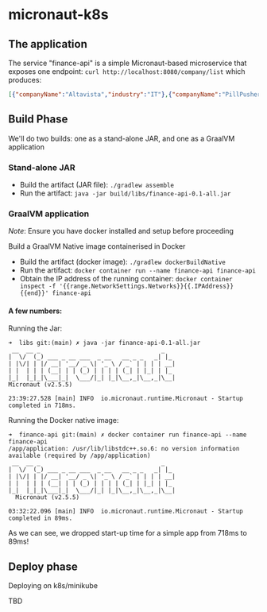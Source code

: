 # micronaut-k8s

## The application

The service "finance-api" is a simple Micronaut-based microservice that exposes one endpoint: 
```curl http://localhost:8080/company/list``` which produces:

```json
[{"companyName":"Altavista","industry":"IT"},{"companyName":"PillPusher","industry":"Health"},{"companyName":"BrandTop","industry":"Marketing"}]
```

## Build Phase

We'll do two builds: one as a stand-alone JAR, and one as a GraalVM application

### Stand-alone JAR

* Build the artifact (JAR file): ```./gradlew assemble```
* Run the artifact: ```java -jar build/libs/finance-api-0.1-all.jar```

### GraalVM application

_Note_: Ensure you have docker installed and setup before proceeding

Build a GraalVM Native image containerised in Docker

* Build the artifact (docker image): ```./gradlew dockerBuildNative```
* Run the artifact: ```docker container run --name finance-api finance-api```
* Obtain the IP address of the running container: ```docker container inspect -f '{{range.NetworkSettings.Networks}}{{.IPAddress}}{{end}}' finance-api```

#### A few numbers:

Running the Jar:
```shell
➜  libs git:(main) ✗ java -jar finance-api-0.1-all.jar
 __  __ _                                  _   
|  \/  (_) ___ _ __ ___  _ __   __ _ _   _| |_
| |\/| | |/ __| '__/ _ \| '_ \ / _` | | | | __|
| |  | | | (__| | | (_) | | | | (_| | |_| | |_
|_|  |_|_|\___|_|  \___/|_| |_|\__,_|\__,_|\__|
Micronaut (v2.5.5)

23:39:27.528 [main] INFO  io.micronaut.runtime.Micronaut - Startup completed in 718ms. 
```

Running the Docker native image:
```shell
➜  finance-api git:(main) ✗ docker container run finance-api --name finance-api
/app/application: /usr/lib/libstdc++.so.6: no version information available (required by /app/application)
 __  __ _                                  _   
|  \/  (_) ___ _ __ ___  _ __   __ _ _   _| |_ 
| |\/| | |/ __| '__/ _ \| '_ \ / _` | | | | __|
| |  | | | (__| | | (_) | | | | (_| | |_| | |_ 
|_|  |_|_|\___|_|  \___/|_| |_|\__,_|\__,_|\__|
  Micronaut (v2.5.5)

03:32:22.096 [main] INFO  io.micronaut.runtime.Micronaut - Startup completed in 89ms. 
```

As we can see, we dropped start-up time for a simple app from 718ms to 89ms!

## Deploy phase

Deploying on k8s/minikube

TBD